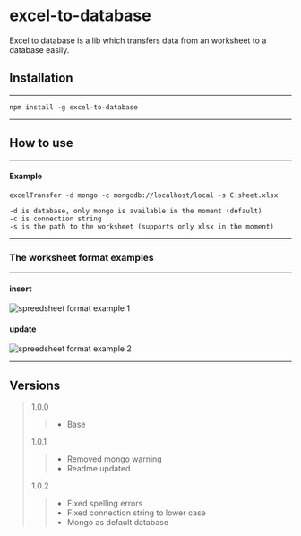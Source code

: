 # excel-to-database

<p style="">Excel to database is a lib which transfers data from an worksheet to a database easily.</p>

## Installation

---

    npm install -g excel-to-database

---

## How to use

---

#### Example

    excelTransfer -d mongo -c mongodb://localhost/local -s C:sheet.xlsx

    -d is database, only mongo is available in the moment (default)
    -c is connection string
    -s is the path to the worksheet (supports only xlsx in the moment)

---

### The worksheet format examples

---

#### insert

![spreedsheet format example 1](https://i.ibb.co/QKzLXL7/transfer-to-database-example-1.png)

#### update

![spreedsheet format example 2](https://i.ibb.co/GkPjR0D/transfer-to-database-example-2.png)

---

## Versions

> 1.0.0
>
> > -   Base
>
> 1.0.1
>
> > -   Removed mongo warning
> > -   Readme updated
>
> 1.0.2
>
> > -   Fixed spelling errors
> > -   Fixed connection string to lower case
> > -   Mongo as default database
